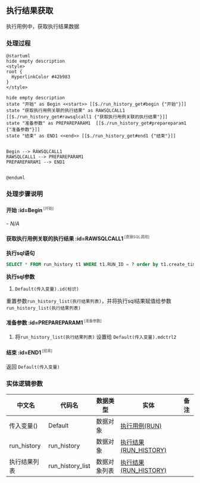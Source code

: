 ## 执行结果获取 <!-- {docsify-ignore-all} -->

   执行用例中，获取执行结果数据

### 处理过程

```plantuml
@startuml
hide empty description
<style>
root {
  HyperlinkColor #42b983
}
</style>

hide empty description
state "开始" as Begin <<start>> [[$./run_history_get#begin {"开始"}]]
state "获取执行用例关联的执行结果" as RAWSQLCALL1  [[$./run_history_get#rawsqlcall1 {"获取执行用例关联的执行结果"}]]
state "准备参数" as PREPAREPARAM1  [[$./run_history_get#prepareparam1 {"准备参数"}]]
state "结束" as END1 <<end>> [[$./run_history_get#end1 {"结束"}]]


Begin --> RAWSQLCALL1
RAWSQLCALL1 --> PREPAREPARAM1
PREPAREPARAM1 --> END1


@enduml
```


### 处理步骤说明

#### 开始 :id=Begin<sup class="footnote-symbol"> <font color=gray size=1>[开始]</font></sup>



*- N/A*
#### 获取执行用例关联的执行结果 :id=RAWSQLCALL1<sup class="footnote-symbol"> <font color=gray size=1>[直接SQL调用]</font></sup>



<p class="panel-title"><b>执行sql语句</b></p>

```sql
SELECT * FROM run_history t1 WHERE t1.RUN_ID = ? order by t1.create_time desc
```

<p class="panel-title"><b>执行sql参数</b></p>

1. `Default(传入变量).id(标识)`

重置参数`run_history_list(执行结果列表)`，并将执行sql结果赋值给参数`run_history_list(执行结果列表)`

#### 准备参数 :id=PREPAREPARAM1<sup class="footnote-symbol"> <font color=gray size=1>[准备参数]</font></sup>



1. 将`run_history_list(执行结果列表)` 设置给  `Default(传入变量).mdctrl2`

#### 结束 :id=END1<sup class="footnote-symbol"> <font color=gray size=1>[结束]</font></sup>



返回 `Default(传入变量)`



### 实体逻辑参数

|    中文名   |    代码名    |  数据类型    |  实体   |备注 |
| --------| --------| -------- | -------- | --------   |
|传入变量(<i class="fa fa-check"/></i>)|Default|数据对象|[执行用例(RUN)](module/TestMgmt/run.md)||
|run_history|run_history|数据对象|[执行结果(RUN_HISTORY)](module/TestMgmt/run_history.md)||
|执行结果列表|run_history_list|数据对象列表|[执行结果(RUN_HISTORY)](module/TestMgmt/run_history.md)||
